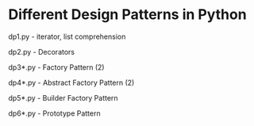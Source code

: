 # Different Design Patterns in Python

dp1.py - iterator, list comprehension

dp2.py - Decorators

dp3*.py - Factory Pattern (2)

dp4*.py - Abstract Factory Pattern (2)

dp5*.py - Builder Factory Pattern

dp6*.py - Prototype Pattern
